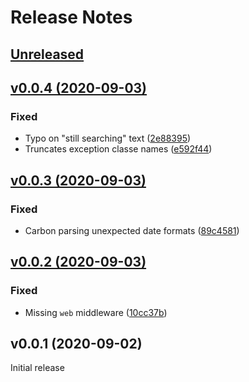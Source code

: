 # Release Notes

## [Unreleased](https://github.com/laravel/vapor-ui/compare/v0.0.4...master)


## [v0.0.4 (2020-09-03)](https://github.com/laravel/vapor-ui/compare/v0.0.3...v0.0.4)

### Fixed
- Typo on "still searching" text ([2e88395](https://github.com/laravel/vapor-ui/commit/2e88395378163636fab171289e2b1fa400a4dae4))
- Truncates exception classe names ([e592f44](https://github.com/laravel/vapor-ui/commit/e592f44ee9c13af4032fe347f196d9a9cc5d0782))


## [v0.0.3 (2020-09-03)](https://github.com/laravel/vapor-ui/compare/v0.0.2...v0.0.3)

### Fixed
- Carbon parsing unexpected date formats ([89c4581](https://github.com/laravel/vapor-ui/commit/89c4581f5ab897bf7965cc29b26bb2e389985bed))


## [v0.0.2 (2020-09-03)](https://github.com/laravel/vapor-ui/compare/v0.0.1...v0.0.2)

### Fixed
- Missing `web` middleware ([10cc37b](https://github.com/laravel/vapor-ui/commit/10cc37ba070fe3f0e44ce973cad5abf72786c694))


## v0.0.1 (2020-09-02)

Initial release
